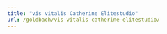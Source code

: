 ```yaml
---
title: "vis vitalis Catherine Elitestudio"
url: /goldbach/vis-vitalis-catherine-elitestudio/
---
```


